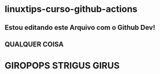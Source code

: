 # linuxtips-curso-github-actions


## Estou editando este Arquivo com o Github Dev!

## QUALQUER COISA

# GIROPOPS STRIGUS GIRUS
